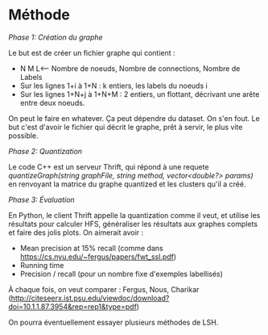 # Méthode

*Phase 1: Création du graphe*

Le but est de créer un fichier graphe qui contient : 
- N M L<-- Nombre de noeuds, Nombre de connections, Nombre de Labels
- Sur les lignes 1+i à 1+N : k entiers, les labels du noeuds i
- Sur les lignes 1+N+j à 1+N+M : 2 entiers, un flottant, décrivant une arête entre deux noeuds.

On peut le faire en whatever. Ça peut dépendre du dataset. On s'en fout. Le but c'est d'avoir le fichier qui décrit le graphe, prêt à servir, le plus vite possible.

*Phase 2: Quantization*

Le code C++ est un serveur Thrift, qui répond à une requete _quantizeGraph(string graphFile, string method, vector<double?> params)_ en renvoyant la matrice du graphe quantized et les clusters qu'il a créé.

*Phase 3: Évaluation*

En Python, le client Thrift appelle la quantization comme il veut, et utilise les résultats pour calculer HFS, généraliser les résultats aux graphes complets et faire des jolis plots. On aimerait avoir : 
- Mean precision at 15% recall (comme dans https://cs.nyu.edu/~fergus/papers/fwt_ssl.pdf)
- Running time
- Precision / recall (pour un nombre fixe d'exemples labellisés)

À chaque fois, on veut comparer : Fergus, Nous, Charikar (http://citeseerx.ist.psu.edu/viewdoc/download?doi=10.1.1.87.3954&rep=rep1&type=pdf)

On pourra éventuellement essayer plusieurs méthodes de LSH.